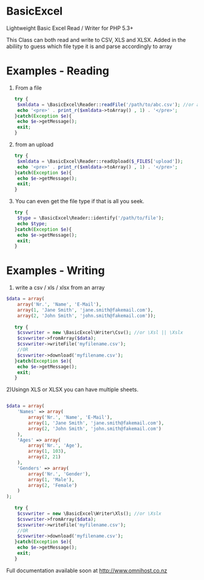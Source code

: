 BasicExcel
==========

Lightweight Basic Excel Read / Writer for PHP 5.3+


This Class can both read and write to CSV, XLS and XLSX.
Added in the abiliity to guess which file type it is and parse accordingly to array

Examples - Reading
===================
1) From a file

```php
   try {
	$xmldata = \BasicExcel\Reader::readFile('/path/to/abc.csv'); //or abc.xls or abc.xlsx
    echo '<pre>' . print_r($xmldata->toArray() , 1) . '</pre>';
   }catch(Exception $e){
	echo $e->getMessage();
	exit;
   }
```

2) from an upload
```php
   try {
	$xmldata = \BasicExcel\Reader::readUpload($_FILES['upload']);
    echo '<pre>' . print_r($xmldata->toArray() , 1) . '</pre>';
   }catch(Exception $e){
	echo $e->getMessage();
	exit;
   }
```
  
3) You can even get the file type if that is all you seek.  
```php
   try {
	$type = \BasicExcel\Reader::identify('/path/to/file');
	echo $type;
   }catch(Exception $e){
	echo $e->getMessage();
	exit;
   }
```

Examples - Writing
==================
1) write a csv / xls / xlsx from an array
```php
$data = array(
    array('Nr.', 'Name', 'E-Mail'),
    array(1, 'Jane Smith', 'jane.smith@fakemail.com'),
    array(2, 'John Smith', 'john.smith@fakemail.com'));
		
   try {
	$csvwriter = new \BasicExcel\Writer\Csv(); //or \Xsl || \Xslx
	$csvwriter->fromArray($data);
	$csvwriter->writeFile('myfilename.csv');
	//OR
	$csvwriter->download('myfilename.csv');
   }catch(Exception $e){
	echo $e->getMessage();
	exit;
   }
```
   
2)Usingn XLS or XLSX you can have multiple sheets.
```php

$data = array(
    'Names' => array(
        array('Nr.', 'Name', 'E-Mail'),
        array(1, 'Jane Smith', 'jane.smith@fakemail.com'),
        array(2, 'John Smith', 'john.smith@fakemail.com')
    ),
    'Ages' => array(
        array('Nr.', 'Age'),
        array(1, 103),
        array(2, 21)
    ),
    'Genders' => array(
        array('Nr.', 'Gender'),
        array(1, 'Male'),
        array(2, 'Female')
    )
);
		
   try {
	$csvwriter = new \BasicExcel\Writer\Xls(); //or \Xslx
	$csvwriter->fromArray($data);
	$csvwriter->writeFile('myfilename.csv');
	//OR
	$csvwriter->download('myfilename.csv');
   }catch(Exception $e){
	echo $e->getMessage();
	exit;
   }
```


Full documentation available soon at http://www.omnihost.co.nz
   